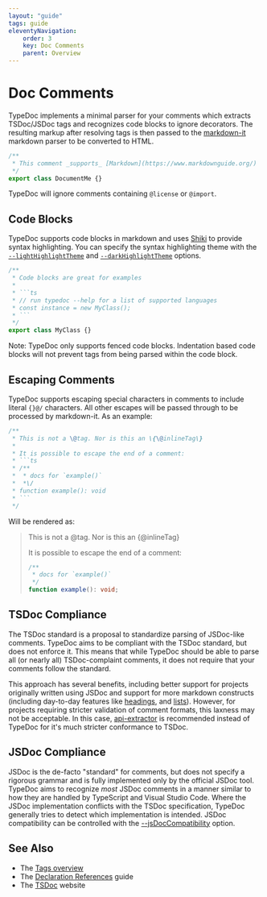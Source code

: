 ```yaml
---
layout: "guide"
tags: guide
eleventyNavigation:
    order: 3
    key: Doc Comments
    parent: Overview
---
```


# Doc Comments

TypeDoc implements a minimal parser for your comments which extracts TSDoc/JSDoc tags and recognizes code
blocks to ignore decorators. The resulting markup after resolving tags is then passed to the [markdown-it](https://github.com/markdown-it/markdown-it)
markdown parser to be converted to HTML.

```ts
/**
 * This comment _supports_ [Markdown](https://www.markdownguide.org/)
 */
export class DocumentMe {}
```

TypeDoc will ignore comments containing `@license` or `@import`.

## Code Blocks

TypeDoc supports code blocks in markdown and uses [Shiki](https://shiki.matsu.io/)
to provide syntax highlighting. You can specify the syntax highlighting theme with the
[`--lightHighlightTheme`](/options/output/#lighthighlighttheme) and [`--darkHighlightTheme`](/options/output/#darkhighlighttheme) options.

````ts
/**
 * Code blocks are great for examples
 *
 * ```ts
 * // run typedoc --help for a list of supported languages
 * const instance = new MyClass();
 * ```
 */
export class MyClass {}
````

Note: TypeDoc only supports fenced code blocks. Indentation based code blocks will not prevent tags
from being parsed within the code block.

## Escaping Comments

TypeDoc supports escaping special characters in comments to include literal `{}@/` characters.
All other escapes will be passed through to be processed by markdown-it. As an example:

````ts
/**
 * This is not a \@tag. Nor is this an \{\@inlineTag\}
 *
 * It is possible to escape the end of a comment:
 * ```ts
 * /**
 *  * docs for `example()`
 *  *\/
 * function example(): void
 * ```
 */
````

Will be rendered as:

> This is not a @tag. Nor is this an {@inlineTag}
>
> It is possible to escape the end of a comment:
>
> ```ts
> /**
>  * docs for `example()`
>  */
> function example(): void;
> ```

## TSDoc Compliance

The TSDoc standard is a proposal to standardize parsing of JSDoc-like comments. TypeDoc aims to be
compliant with the TSDoc standard, but does not enforce it. This means that while TypeDoc should be able
to parse all (or nearly all) TSDoc-complaint comments, it does not require that your comments follow the standard.

This approach has several benefits, including better support for projects originally written using JSDoc and
support for more markdown constructs (including day-to-day features like
[headings](https://github.com/microsoft/tsdoc/issues/197), and
[lists](https://github.com/microsoft/tsdoc/issues/178)). However, for projects requiring stricter validation
of comment formats, this laxness may not be acceptable. In this case, [api-extractor](https://api-extractor.com/)
is recommended instead of TypeDoc for it's much stricter conformance to TSDoc.

## JSDoc Compliance

JSDoc is the de-facto "standard" for comments, but does not specify a rigorous grammar and is fully implemented
only by the official JSDoc tool. TypeDoc aims to recognize _most_ JSDoc comments in a manner similar to how they
are handled by TypeScript and Visual Studio Code. Where the JSDoc implementation conflicts with the TSDoc specification,
TypeDoc generally tries to detect which implementation is intended. JSDoc compatibility can be controlled with
the [--jsDocCompatibility](/options/comments/#jsdoccompatibility) option.

## See Also

-   The [Tags overview](/guides/tags/)
-   The [Declaration References](/guides/declaration-references/) guide
-   The [TSDoc](https://tsdoc.org/) website
